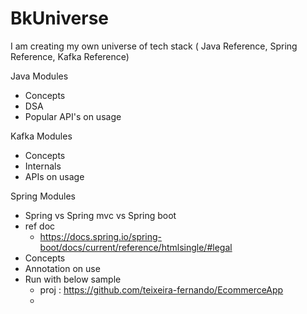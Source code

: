 # BkUniverse
I am creating my own universe of tech stack ( Java Reference, Spring Reference, Kafka Reference)

Java Modules
  - Concepts
  - DSA
  - Popular API's on usage

Kafka Modules
  - Concepts
  - Internals
  - APIs on usage
  
Spring Modules
  - Spring vs Spring mvc vs Spring boot
  - ref doc
      - https://docs.spring.io/spring-boot/docs/current/reference/htmlsingle/#legal
  - Concepts
  - Annotation on use
  - Run with below sample
    - proj : https://github.com/teixeira-fernando/EcommerceApp
    - 
